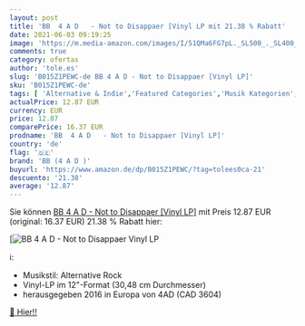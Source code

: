 ```yaml
---
layout: post
title: 'BB  4 A D   - Not to Disappaer [Vinyl LP mit 21.38 % Rabatt'
date: 2021-06-03 09:19:25
image: 'https://m.media-amazon.com/images/I/51QMa6FG7pL._SL500_._SL400_.jpg'
comments: true
category: ofertas
author: 'tole.es'
slug: 'B015Z1PEWC-de BB 4 A D - Not to Disappaer [Vinyl LP]'
sku: 'B015Z1PEWC-de'
tags: [ 'Alternative & Indie','Featured Categories','Musik Kategorien','Musik-CDs & Vinyl','Pop','Rock','Vinyl','bb (4 a d )', ]
actualPrice: 12.87 EUR
currency: EUR
price: 12.87
comparePrice: 16.37 EUR
prodname: 'BB  4 A D   - Not to Disappaer [Vinyl LP]'
country: 'de'
flag: '🇩🇪'
brand: 'BB (4 A D )'
buyurl: 'https://www.amazon.de/dp/B015Z1PEWC/?tag=tolees0ca-21'
descuento: '21.38'
average: '12.87'
---
```


Sie können [BB  4 A D   - Not to Disappaer [Vinyl LP]](https://www.amazon.de/dp/B015Z1PEWC/?tag=tolees0ca-21) mit Preis 12.87 EUR (original: 16.37 EUR) 21.38 % Rabatt hier:

[![BB  4 A D   - Not to Disappaer [Vinyl LP](https://m.media-amazon.com/images/I/51QMa6FG7pL._SL500_._SL400_.jpg)](https://www.amazon.de/dp/B015Z1PEWC/?tag=tolees0ca-21)

ℹ️:

- Musikstil: Alternative Rock
- Vinyl-LP im 12"-Format (30,48 cm Durchmesser)
- herausgegeben 2016 in Europa von 4AD (CAD 3604)

[🛒 Hier!!](https://www.amazon.de/dp/B015Z1PEWC/?tag=tolees0ca-21)
